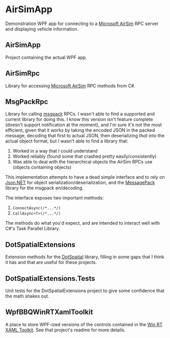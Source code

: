 
# AirSimApp

Demonstration WPF app for connecting to a [Microsoft AirSim](https://github.com/Microsoft/AirSim) RPC server and displaying vehicle information.

## AirSimApp

Project containing the actual WPF app.

## AirSimRpc

Library for accessing [Microsoft AirSim](https://github.com/Microsoft/AirSim) RPC methods from C#.

## MsgPackRpc

Library for calling [msgpack](https://msgpack.org/) RPCs. I wasn't able to find a supported and current library for doing this. I know this version isn't feature complete (doesn't support notification at the moment), and I'm sure it's not the most efficient, given that it works by taking the encoded JSON in the packed message, decoding that first to actual JSON, then deserializing _that_ into the actual object format, but I wasn't able to find a library that:

 1. Worked in a way that I could understand
 2. Worked reliably (found some that crashed pretty easily/consistently)
 3. Was able to deal with the hierarchical objects the AirSim RPCs use (objects containing objects)

This implementation attempts to have a dead simple interface and to rely on [Json.NET](https://www.newtonsoft.com/json) for object serialization/deserialization, and the [MessagePack
](https://github.com/neuecc/MessagePack-CSharp) library for the msgpack en/decoding.

The interface exposes two important methods:

 1. `ConnectAsync(/*...*/)`
 2. `CallAsync<T>(/*...*/)`

The methods do what you'd expect, and are intended to interact well with C#'s Task Parallel Library.

## DotSpatialExtensions

Extension methods for the [DotSpatial](https://github.com/DotSpatial/DotSpatial) library, filling in some gaps that I think it has and that are useful for these projects.

## DotSpatialExtensions.Tests

Unit tests for the DotSpatialExtensions project to give some confidence that the math shakes out.

## WpfBBQWinRTXamlToolkit

A place to store WPF-ized versions of the controls contained in the [Win RT XAML Toolkit](https://github.com/xyzzer/WinRTXamlToolkit). See that project's readme for more details.
